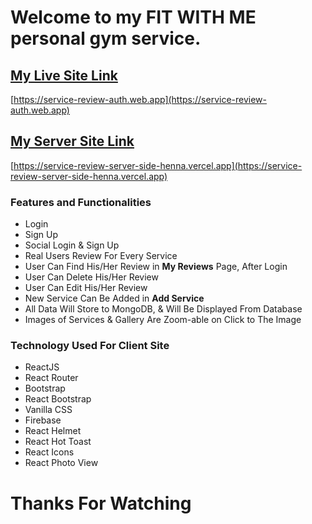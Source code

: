 # Welcome to my FIT WITH ME personal gym service.

## [My Live Site Link](https://service-review-auth.web.app)

[https://service-review-auth.web.app](https://service-review-auth.web.app)

## [My Server Site Link](https://service-review-server-side-henna.vercel.app)

[https://service-review-server-side-henna.vercel.app](https://service-review-server-side-henna.vercel.app)


### Features and Functionalities
 - Login
 - Sign Up
 - Social Login & Sign Up
 - Real Users Review For Every Service
 - User Can Find His/Her Review in **My Reviews** Page, After Login
 - User Can Delete His/Her Review
 - User Can Edit His/Her Review
 - New Service Can Be Added in **Add Service**
 - All Data Will Store to MongoDB, & Will Be Displayed From Database
 - Images of Services & Gallery Are Zoom-able on Click to The Image

### Technology Used For Client Site
 - ReactJS
 - React Router
 - Bootstrap
 - React Bootstrap
 - Vanilla CSS
 - Firebase
 - React Helmet
 - React Hot Toast
 - React Icons
 - React Photo View 


# Thanks For Watching